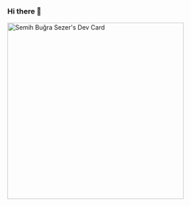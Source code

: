 ### Hi there 👋

<!--
**semihbugrasezer/semihbugrasezer** is a ✨ _special_ ✨ repository because its `README.md` (this file) appears on your GitHub profile.

Here are some ideas to get you started:

- 🔭 I’m currently working on ...
- 🌱 I’m currently learning ...
- 👯 I’m looking to collaborate on ...
- 🤔 I’m looking for help with ...
- 💬 Ask me about ...
- 📫 How to reach me: ...
- 😄 Pronouns: ...
- ⚡ Fun fact: ...
-->
<a href="https://app.daily.dev/semihbugrasezer"><img src="https://api.daily.dev/devcards/f0231abf59ae4b43b9b622e6be0c13bd.png?r=odq" width="400" alt="Semih Buğra Sezer's Dev Card"/></a>
